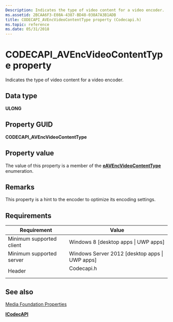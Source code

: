 ```yaml
---
Description: Indicates the type of video content for a video encoder.
ms.assetid: 2BCAA6F3-E08A-4387-BD48-038A7A3B1ADB
title: CODECAPI_AVEncVideoContentType property (Codecapi.h)
ms.topic: reference
ms.date: 05/31/2018
---
```


# CODECAPI\_AVEncVideoContentType property

Indicates the type of video content for a video encoder.

## Data type

**ULONG**

## Property GUID

**CODECAPI\_AVEncVideoContentType**

## Property value

The value of this property is a member of the [**eAVEncVideoContentType**](/windows/win32/api/codecapi/ne-codecapi-eavencvideocontenttype) enumeration.

## Remarks

This property is a hint to the encoder to optimize its encoding settings.

## Requirements



| Requirement | Value |
|-------------------------------------|---------------------------------------------------------------------------------------|
| Minimum supported client<br/> | Windows 8 \[desktop apps \| UWP apps\]<br/>                                     |
| Minimum supported server<br/> | Windows Server 2012 \[desktop apps \| UWP apps\]<br/>                           |
| Header<br/>                   | <dl> <dt>Codecapi.h</dt> </dl> |



## See also

<dl> <dt>

[Media Foundation Properties](media-foundation-properties.md)
</dt> <dt>

[**ICodecAPI**](/windows/desktop/api/strmif/nn-strmif-icodecapi)
</dt> </dl>

 

